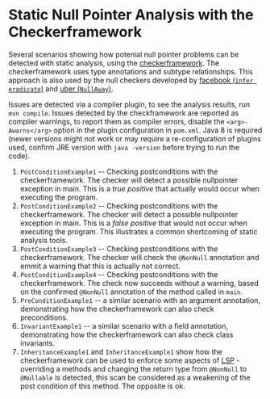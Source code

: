 # Static Null Pointer Analysis with the Checkerframework

Several scenarios showing how potenial null pointer problems can be detected with static analysis, using the 
[checkerframework](https://checkerframework.org/). The checkerframework uses type annotations and subtype relationships.
This approach is also used by the null checkers developed by [facebook (`infer eradicate`)](https://cacm.acm.org/magazines/2019/8/238344-scaling-static-analyses-at-facebook/fulltext) and [uber (`NullAway`)](https://arxiv.org/pdf/1907.02127). 

Issues are detected via a compiler plugin, to see the analysis results, run `mvn compile`. Issues detected by the checkframework are
reported as compiler warnings, to report them as compiler errors, disable the `<arg>-Awarns</arg>` option in the plugin configuration
in `pom.xml`. Java 8 is required (newer versions might not work or may require a re-configuration of plugins used, confirm JRE version with `java -version` before trying to run the code).

1. `PostConditionExample1` -- Checking postconditions with the checkerframework. The checker will detect a possible nullpointer exception in main. This is a *true positive* that actually would occur when executing the program.
2. `PostConditionExample2` -- Checking postconditions with the checkerframework. The checker will detect a possible nullpointer exception in main. This is a *false positive* that would not occur when executing the program. This illustrates a common shortcoming of static analysis tools. 
3. `PostConditionExample3` -- Checking postconditions with the checkerframework. The checker will check the `@NonNull` annotation and emmit a warning that this is actually not correct.
4. `PostConditionExample4` -- Checking postconditions with the checkerframework. The check now succeeds without a warning, based on the confirmed `@NonNull` annotation of the method called in `main`.
5. `PreConditionExample1` -- a similar scenario with an argument annotation, demonstrating how the checkerframework can also check preconditions.
6. `InvariantExample1` -- a similar scenario with a field annotation, demonstrating how the checkerframework can also check class invariants. 
7. `InheritanceExample1` and `InheritanceExample1` show how the checkerframework can be used to enforce some aspects of [LSP](https://en.wikipedia.org/wiki/Liskov_substitution_principle) - overriding a methods and changing the return type from `@NonNull` to `@Nullable` is detected, this scan be considered as a weakening of the post condition of this method. The opposite is ok.